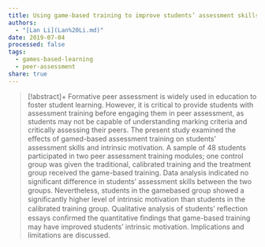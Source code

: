 ```yaml
---
title: Using game-based training to improve students’ assessment skills and intrinsic motivation in peer assessment
authors:
  - "[Lan Li](Lan%20Li.md)"
date: 2019-07-04
processed: false
tags:
  - games-based-learning
  - peer-assessment
share: true
---
```


> [!abstract]+
> Formative peer assessment is widely used in education to foster student learning. However, it is critical to provide students with assessment training before engaging them in peer assessment, as students may not be capable of understanding marking criteria and critically assessing their peers. The present study examined the eﬀects of gamed-based assessment training on students’ assessment skills and intrinsic motivation. A sample of 48 students participated in two peer assessment training modules; one control group was given the traditional, calibrated training and the treatment group received the game-based training. Data analysis indicated no signiﬁcant diﬀerence in students’ assessment skills between the two groups. Nevertheless, students in the gamebased group showed a signiﬁcantly higher level of intrinsic motivation than students in the calibrated training group. Qualitative analysis of students’ reﬂection essays conﬁrmed the quantitative ﬁndings that game-based training may have improved students’ intrinsic motivation. Implications and limitations are discussed.




